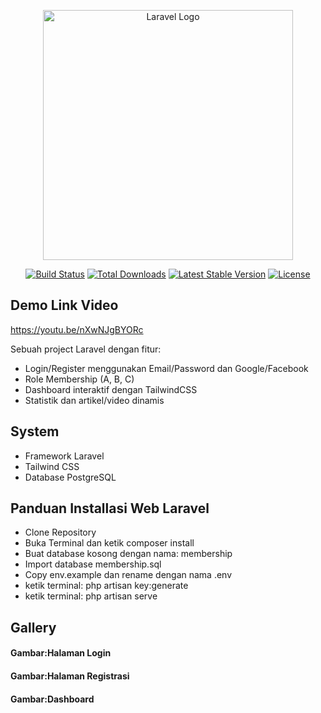 <p align="center"><a href="https://laravel.com" target="_blank"><img src="https://raw.githubusercontent.com/laravel/art/master/logo-lockup/5%20SVG/2%20CMYK/1%20Full%20Color/laravel-logolockup-cmyk-red.svg" width="400" alt="Laravel Logo"></a></p>

<p align="center">
<a href="https://github.com/laravel/framework/actions"><img src="https://github.com/laravel/framework/workflows/tests/badge.svg" alt="Build Status"></a>
<a href="https://packagist.org/packages/laravel/framework"><img src="https://img.shields.io/packagist/dt/laravel/framework" alt="Total Downloads"></a>
<a href="https://packagist.org/packages/laravel/framework"><img src="https://img.shields.io/packagist/v/laravel/framework" alt="Latest Stable Version"></a>
<a href="https://packagist.org/packages/laravel/framework"><img src="https://img.shields.io/packagist/l/laravel/framework" alt="License"></a>
</p>

## Demo Link Video

https://youtu.be/nXwNJgBYORc

Sebuah project Laravel dengan fitur:
- Login/Register menggunakan Email/Password dan Google/Facebook
- Role Membership (A, B, C)
- Dashboard interaktif dengan TailwindCSS
- Statistik dan artikel/video dinamis

## System
- Framework Laravel
- Tailwind CSS
- Database PostgreSQL

## Panduan Installasi Web Laravel
- Clone Repository
- Buka Terminal dan ketik composer install
- Buat database kosong dengan nama: membership
- Import database membership.sql
- Copy env.example dan rename dengan nama .env
- ketik terminal: php artisan key:generate
- ketik terminal: php artisan serve

## Gallery

#### Gambar:Halaman Login
#### Gambar:Halaman Registrasi
#### Gambar:Dashboard
